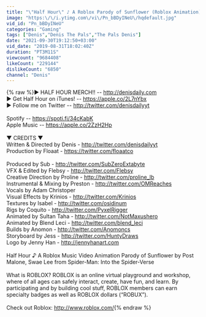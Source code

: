 ```yaml
---
title: "\"Half Hour\" ♪ A Roblox Parody of Sunflower (Roblox Animation)"
image: "https:\/\/i.ytimg.com\/vi\/Pn_bBDyINeU\/hqdefault.jpg"
vid_id: "Pn_bBDyINeU"
categories: "Gaming"
tags: ["Denis","Denis The Pals","The Pals Denis"]
date: "2021-09-30T19:12:50+03:00"
vid_date: "2019-08-31T18:02:40Z"
duration: "PT3M11S"
viewcount: "9684408"
likeCount: "229144"
dislikeCount: "6850"
channel: "Denis"
---
```

{% raw %}▶ HALF HOUR MERCH!! -- <a rel="nofollow" target="blank" href="http://denisdaily.com">http://denisdaily.com</a><br />▶ Get Half Hour on iTunes! -- <a rel="nofollow" target="blank" href="https://apple.co/2L7nYbx">https://apple.co/2L7nYbx</a><br />▶ Follow me on Twitter -- <a rel="nofollow" target="blank" href="http://twitter.com/denisdailyyt">http://twitter.com/denisdailyyt</a><br /><br />Spotify -- <a rel="nofollow" target="blank" href="https://spoti.fi/34cKabK">https://spoti.fi/34cKabK</a><br />Apple Music -- <a rel="nofollow" target="blank" href="https://apple.co/2ZzH2Hp">https://apple.co/2ZzH2Hp</a><br /><br />▼ CREDITS ▼<br />Written &amp; Directed by Denis - <a rel="nofollow" target="blank" href="http://twitter.com/denisdailyyt">http://twitter.com/denisdailyyt</a><br />Production by Floaat - <a rel="nofollow" target="blank" href="https://twitter.com/floaatco">https://twitter.com/floaatco</a><br /><br />Produced by Sub - <a rel="nofollow" target="blank" href="http://twitter.com/SubZeroExtabyte">http://twitter.com/SubZeroExtabyte</a><br />VFX &amp; Edited by Flebsy - <a rel="nofollow" target="blank" href="http://twitter.com/Flebsy">http://twitter.com/Flebsy</a><br />Creative Direction by Proline - <a rel="nofollow" target="blank" href="http://twitter.com/proline_lb">http://twitter.com/proline_lb</a><br />Instrumental &amp; Mixing by Preston - <a rel="nofollow" target="blank" href="http://twitter.com/OMReaches">http://twitter.com/OMReaches</a><br />Vocals by Adam Christoper<br />Visual Effects by Krinios - <a rel="nofollow" target="blank" href="http://twitter.com/Krinios">http://twitter.com/Krinios</a><br />Textures by Isabel - <a rel="nofollow" target="blank" href="http://twitter.com/osidinum">http://twitter.com/osidinum</a><br />Rigs by Coquito - <a rel="nofollow" target="blank" href="http://twitter.com/PyxelRigger">http://twitter.com/PyxelRigger</a><br />Animated by Sultan Taha - <a rel="nofollow" target="blank" href="http://twitter.com/NotMaxushero">http://twitter.com/NotMaxushero</a><br />Animated by Blend Leci -  <a rel="nofollow" target="blank" href="http://twitter.com/blend_leci">http://twitter.com/blend_leci</a><br />Builds by Anomon - <a rel="nofollow" target="blank" href="http://twitter.com/Anomoncs">http://twitter.com/Anomoncs</a><br />Storyboard by Jess - <a rel="nofollow" target="blank" href="http://twitter.com/HuntyDraws">http://twitter.com/HuntyDraws</a><br />Logo by Jenny Han - <a rel="nofollow" target="blank" href="http://jennyhanart.com">http://jennyhanart.com</a><br /><br />Half Hour ♪ A Roblox Music Video Animation Parody of Sunflower by Post Malone, Swae Lee from Spider-Man: Into the Spider-Verse<br /><br />What is ROBLOX? ROBLOX is an online virtual playground and workshop, where  of all ages can safely interact, create, have fun, and learn. By participating and by building cool stuff, ROBLOX members can earn specialty badges as well as ROBLOX dollars (“ROBUX”). <br /><br />Check out Roblox: <a rel="nofollow" target="blank" href="http://www.roblox.com/">http://www.roblox.com/</a>{% endraw %}
